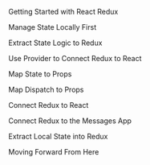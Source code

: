 Getting Started with React Redux

Manage State Locally First

Extract State Logic to Redux

Use Provider to Connect Redux to React

Map State to Props

Map Dispatch to Props

Connect Redux to React

Connect Redux to the Messages App

Extract Local State into Redux

Moving Forward From Here

